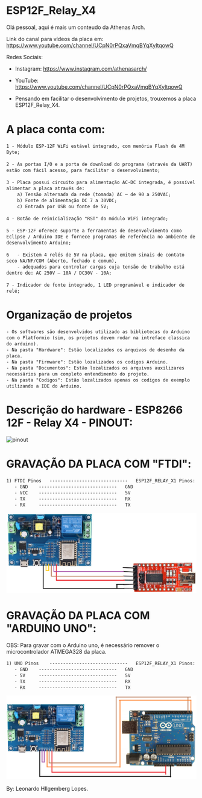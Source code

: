 # ESP12F_Relay_X4

Olá pessoal, aqui é mais um conteudo da Athenas Arch.

Link do canal para vídeos da placa em: https://www.youtube.com/channel/UCpN0rPQxaVmqBYqXyltqowQ

Redes Sociais:
   - Instagram: https://www.instagram.com/athenasarch/

   - YouTube: https://www.youtube.com/channel/UCpN0rPQxaVmqBYqXyltqowQ


* Pensando em facilitar o desenvolvimento de projetos, trouxemos a placa ESP12F_Relay_X4.

# A placa conta com:

    1 - Módulo ESP-12F WiFi estável integrado, com memória Flash de 4M Byte;
    
    2 - As portas I/O e a porta de download do programa (através da UART) estão com fácil acesso, para facilitar o desenvolvimento;
    
    3 - Placa possui circuito para alimentação AC-DC integrada, é possível alimentar a placa através de:
 	    a) Tensão alternada da rede (tomada) AC – de 90 a 250VAC;
        b) Fonte de alimentação DC 7 a 30VDC;
        c) Entrada por USB ou fonte de 5V;
    
    4 - Botão de reinicialização "RST" do módulo WiFi integrado;
    
    5 - ESP-12F oferece suporte a ferramentas de desenvolvimento como Eclipse / Arduino IDE e fornece programas de referência no ambiente de desenvolvimento Arduino;
    
    6   - Existem 4 relés de 5V na placa, que emitem sinais de contato seco NA/NF/COM (Aberto, fechado e comum), 
        - adequados para controlar cargas cuja tensão de trabalho está dentro de: AC 250V – 10A / DC30V - 10A;
    
    7 - Indicador de fonte integrado, 1 LED programável e indicador de relé;

# Organização de projetos
    - Os softwares são desenvolvidos utilizado as bibliotecas do Arduino com o Platformio (sim, os projetos devem rodar na intreface classica do arduino).
    - Na pasta "Hardware": Estão localizados os arquivos de desenho da placa.
    - Na pasta "Firmware": Estão lozalizados os codigos Arduino.
    - Na pasta "Documentos": Estão lozalizados os arquivos auxilizares necessários para um completo entendimento do projeto.
    - Na pasta "Codigos": Estão lozalizados apenas os codigos de exemplo utilizando a IDE do Arduino.

 # Descrição do hardware - ESP8266 12F - Relay X4 - PINOUT:

   ![pinout](https://user-images.githubusercontent.com/79209419/110700034-3f4a1d80-81ce-11eb-9f71-de88c78f67f9.png)

# GRAVAÇÃO DA PLACA COM "FTDI":

	1) FTDI Pinos 	-----------------------------	ESP12F_RELAY_X1 Pinos:
	   - GND	-----------------------------	GND
	   - VCC	-----------------------------	5V
	   - TX		-----------------------------	RX
	   - RX		-----------------------------	TX

![image](https://raw.githubusercontent.com/AthenasArch/ESP12F_Relay_X1/main/Documentos/GravarComFTDI.png)

# GRAVAÇÃO DA PLACA COM "ARDUINO UNO":

OBS: Para gravar com o Arduino uno, é necessário remover o microcontrolador ATMEGA328 da placa.

	1) UNO Pinos 	-----------------------------	ESP12F_RELAY_X1 Pinos:
	   - GND	-----------------------------	GND
	   - 5V		-----------------------------	5V
	   - TX		-----------------------------	RX
	   - RX		-----------------------------	TX
![image](https://raw.githubusercontent.com/AthenasArch/ESP12F_Relay_X1/main/Documentos/GravarComUno.png)

By: Leonardo HIlgemberg Lopes.
